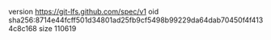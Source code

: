 version https://git-lfs.github.com/spec/v1
oid sha256:8714e44fcff501d34801ad25fb9cf5498b99229da64dab70450f4f4134c8c168
size 110619
